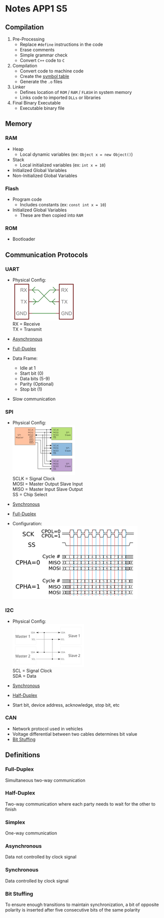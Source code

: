 # Notes APP1 S5

## Compilation
1. Pre-Processing
    * Replace `#define` instructions in the code
    * Erase comments
    * Simple grammar check
    * Convert `C++` code to `C`
2. Compilation
    * Convert code to machine code
    * Create the [symbol table](https://en.wikipedia.org/wiki/Symbol_table)
    * Generate the `.o` files
3. Linker
    * Defines location of `ROM` / `RAM` / `FLASH` in system memory
    * Links code to imported `DLLs` or libraries
4. Final Binary Executable
    * Executable binary file

## Memory
### RAM
* Heap
    * Local dynamic variables (ex: `Object x = new Object()`)
* Stack
    * Local initialized variables (ex: `int x = 10`)
* Initialized Global Variables
* Non-Initialized Global Variables

### Flash
* Program code
    * Includes constants (ex: `const int x = 10`)
* Initialized Global Variables
    * These are then copied into `RAM`

### ROM
* Bootloader

## Communication Protocols
### UART
* Physical Config:  
![physical config](images/uart.png)  
RX = Receive  
TX = Transmit

* [Asynchronous](#asynchronous)
* [Full-Duplex](#full-duplex)
* Data Frame:
    * Idle at 1
    * Start bit (0)
    * Data bits (5-9)
    * Parity (Optional)
    * Stop bit (1)
* Slow communication

### SPI
* Physical Config:  
![physical config](images/spi.png)  
SCLK = Signal Clock  
MOSI = Master Output Slave Input  
MISO = Master Input Slave Output  
SS = Chip Select

* [Synchronous](#synchronous)
* [Full-Duplex](#full-duplex)
* Configuration:  
![Configuration](images/spi_config.png)

### I2C
* Physical Config:  
![physical config](images/i2c.png)  
SCL = Signal Clock  
SDA = Data

* [Synchronous](#synchronous)
* [Half-Duplex](#half-duplex)
* Start bit, device address, acknowledge, stop bit, etc

### CAN
* Network protocol used in vehicles
* Voltage differential between two cables determines bit value
* [Bit Stuffing](#bit-stuffing)

## Definitions
### Full-Duplex
Simultaneous two-way communication

### Half-Duplex
Two-way communication where each party needs to wait for the other to finish

### Simplex
One-way communication

### Asynchronous
Data not controlled by clock signal

### Synchronous
Data controlled by clock signal

### Bit Stuffing
To ensure enough transitions to maintain synchronization, a bit of opposite polarity is inserted after five consecutive bits of the same polarity